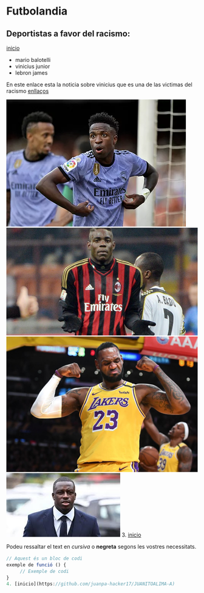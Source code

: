 # Futbolandia
## Deportistas a favor del racismo:
[inicio](https://github.com/juanpa-hacker17/JUANITOALIMA-A)

- mario balotelli
- vinicius junior 
- lebron james

En este enlace esta la noticia sobre vinicius que es una de las victimas del racismo [enllaços](https://www.elmundo.es/deportes/futbol/primera-division/2023/05/22/646b2d9efdddff760f8b457b.html) 

![Imatge d'exemple](VINICIUS.webp)
![Imatge d'exemple](BALOTELLI.jpg)
![Imatge d'exemple](lebron-james.jpeg)
![Imatge d'exemple](MENDY.jpeg)
3. [inicio](https://github.com/juanpa-hacker17/JUANITOALIMA-A)

Podeu ressaltar el text en *cursiva* o **negreta** segons les vostres necessitats.

```javascript
// Aquest és un bloc de codi
exemple de funció () {
     // Exemple de codi
}
4. [inicio](https://github.com/juanpa-hacker17/JUANITOALIMA-A)

